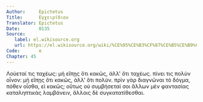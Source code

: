 ```yaml
---
Author:     Epictetus  
Title:      Εγχειρίδιον  
Translator: Epictetus  
Date:       0135  
Source:
   label: el.wikisource.org
   url: https://el.wikisource.org/wiki/%CE%95%CE%B3%CF%87%CE%B5%CE%B9%CF%81%CE%AF%CE%B4%CE%B9%CE%BF%CE%BD 
Code:       e  
Chapter: 45
---
```


Λούεταί τις ταχέως: μὴ εἴπῃς ὅτι κακῶς, ἀλλ' ὅτι ταχέως. πίνει τις πολὺν οἶνον:
μὴ εἴπῃς ὅτι κακῶς, ἀλλ' ὅτι πολύν. πρὶν γὰρ διαγνῶναι τὸ δόγμα, πόθεν οἶσθα,
εἰ κακῶς; οὕτως οὐ συμβήσεταί σοι ἄλλων μὲν φαντασίας καταληπτικὰς λαμβάνειν,
ἄλλοις δὲ συγκατατίθεσθαι.


